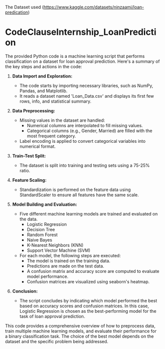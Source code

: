 The Dataset used (https://www.kaggle.com/datasets/ninzaami/loan-predication)

# CodeClauseInternship_LoanPrediction
The provided Python code is a machine learning script that performs classification on a dataset for loan approval prediction. Here's a summary of the key steps and actions in the code:

1. **Data Import and Exploration:**
   - The code starts by importing necessary libraries, such as NumPy, Pandas, and Matplotlib.
   - It reads a dataset named 'Loan_Data.csv' and displays its first few rows, info, and statistical summary.

2. **Data Preprocessing:**
   - Missing values in the dataset are handled:
     - Numerical columns are interpolated to fill missing values.
     - Categorical columns (e.g., Gender, Married) are filled with the most frequent category.
   - Label encoding is applied to convert categorical variables into numerical format.

3. **Train-Test Split:**
   - The dataset is split into training and testing sets using a 75-25% ratio.

4. **Feature Scaling:**
   - Standardization is performed on the feature data using StandardScaler to ensure all features have the same scale.

5. **Model Building and Evaluation:**
   - Five different machine learning models are trained and evaluated on the data.
     - Logistic Regression
     - Decision Tree
     - Random Forest
     - Naive Bayes
     - K-Nearest Neighbors (KNN)
     - Support Vector Machine (SVM)
   - For each model, the following steps are executed:
     - The model is trained on the training data.
     - Predictions are made on the test data.
     - A confusion matrix and accuracy score are computed to evaluate model performance.
     - Confusion matrices are visualized using seaborn's heatmap.

6. **Conclusion:**
   - The script concludes by indicating which model performed the best based on accuracy scores and confusion matrices. In this case, Logistic Regression is chosen as the best-performing model for the task of loan approval prediction.

This code provides a comprehensive overview of how to preprocess data, train multiple machine learning models, and evaluate their performance for a binary classification task. The choice of the best model depends on the dataset and the specific problem being addressed.
